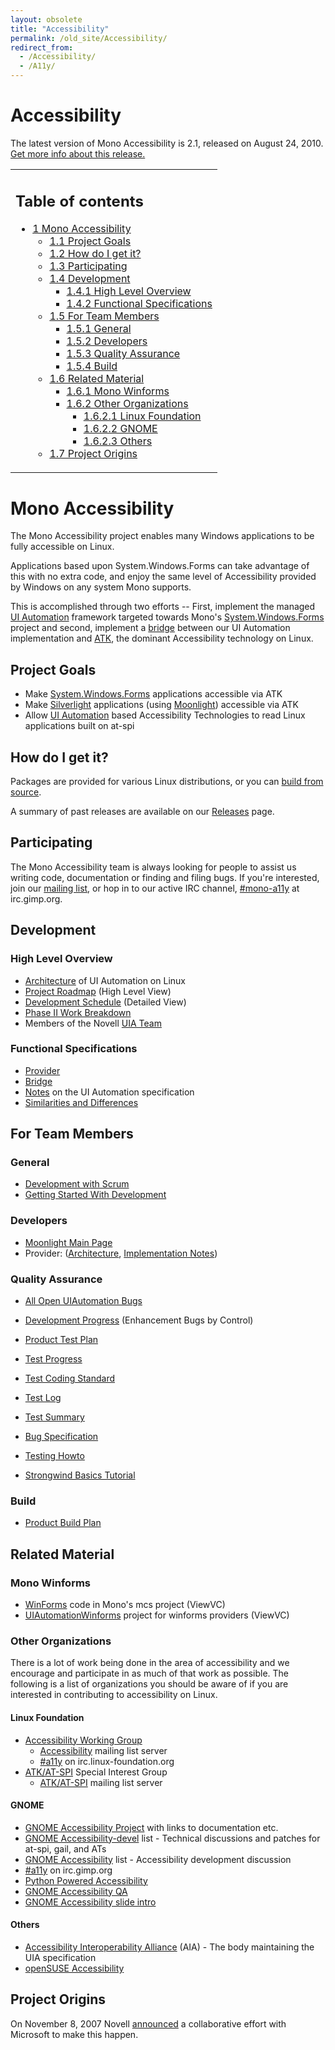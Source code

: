 ```yaml
---
layout: obsolete
title: "Accessibility"
permalink: /old_site/Accessibility/
redirect_from:
  - /Accessibility/
  - /A11y/
---
```


Accessibility
=============

The latest version of Mono Accessibility is 2.1, released on August 24, 2010. [Get more info about this release.]({{site.github.url}}/old_site/Accessibility:_Release_Notes_2.1 "Accessibility: Release Notes 2.1")

<table>
<col width="100%" />
<tbody>
<tr class="odd">
<td align="left"><h2>Table of contents</h2>
<ul>
<li><a href="#Mono_Accessibility">1 Mono Accessibility</a>
<ul>
<li><a href="#Project_Goals">1.1 Project Goals</a></li>
<li><a href="#How_do_I_get_it.3F">1.2 How do I get it?</a></li>
<li><a href="#Participating">1.3 Participating</a></li>
<li><a href="#Development">1.4 Development</a>
<ul>
<li><a href="#High_Level_Overview">1.4.1 High Level Overview</a></li>
<li><a href="#Functional_Specifications">1.4.2 Functional Specifications</a></li>
</ul></li>
<li><a href="#For_Team_Members">1.5 For Team Members</a>
<ul>
<li><a href="#General">1.5.1 General</a></li>
<li><a href="#Developers">1.5.2 Developers</a></li>
<li><a href="#Quality_Assurance">1.5.3 Quality Assurance</a></li>
<li><a href="#Build">1.5.4 Build</a></li>
</ul></li>
<li><a href="#Related_Material">1.6 Related Material</a>
<ul>
<li><a href="#Mono_Winforms">1.6.1 Mono Winforms</a></li>
<li><a href="#Other_Organizations">1.6.2 Other Organizations</a>
<ul>
<li><a href="#Linux_Foundation">1.6.2.1 Linux Foundation</a></li>
<li><a href="#GNOME">1.6.2.2 GNOME</a></li>
<li><a href="#Others">1.6.2.3 Others</a></li>
</ul></li>
</ul></li>
<li><a href="#Project_Origins">1.7 Project Origins</a></li>
</ul></li>
</ul></td>
</tr>
</tbody>
</table>

Mono Accessibility
==================

The Mono Accessibility project enables many Windows applications to be fully accessible on Linux.

Applications based upon System.Windows.Forms can take advantage of this with no extra code, and enjoy the same level of Accessibility provided by Windows on any system Mono supports.

This is accomplished through two efforts -- First, implement the managed [UI Automation]({{site.github.url}}/old_site/UI_Automation "UI Automation") framework targeted towards Mono's [System.Windows.Forms]({{site.github.url}}/old_site/WinForms) project and second, implement a [bridge]({{site.github.url}}/old_site/Accessibility:_UiaAtkBridge "Accessibility: UiaAtkBridge") between our UI Automation implementation and [ATK](http://www.linuxfoundation.org/en/Accessibility/ATK), the dominant Accessibility technology on Linux.

Project Goals
-------------

-   Make [System.Windows.Forms]({{site.github.url}}/old_site/WinForms "WinForms") applications accessible via ATK
-   Make [Silverlight](http://silverlight.net/) applications (using [Moonlight]({{site.github.url}}/old_site/Moonlight "Moonlight")) accessible via ATK
-   Allow [UI Automation]({{site.github.url}}/old_site/UI_Automation "UI Automation") based Accessibility Technologies to read Linux applications built on at-spi

How do I get it?
----------------

Packages are provided for various Linux distributions, or you can [build from source]({{site.github.url}}/old_site/Accessibility:_Installing_From_Source "Accessibility: Installing From Source").

A summary of past releases are available on our [Releases]({{site.github.url}}/old_site/Accessibility:_Releases "Accessibility: Releases") page.

Participating
-------------

The Mono Accessibility team is always looking for people to assist us writing code, documentation or finding and filing bugs. If you're interested, join our [mailing list](http://forge.novell.com/mailman/listinfo/mono-a11y), or hop in to our active IRC channel, [\#mono-a11y](irc://irc.gimp.org/mono-a11y) at irc.gimp.org.

Development
-----------

### High Level Overview

-   [Architecture]({{site.github.url}}/old_site/Accessibility:_Architecture "Accessibility: Architecture") of UI Automation on Linux
-   [Project Roadmap]({{site.github.url}}/old_site/Accessibility:_Roadmap "Accessibility: Roadmap") (High Level View)
-   [Development Schedule]({{site.github.url}}/old_site/Accessibility:_Project_Schedule "Accessibility: Project Schedule") (Detailed View)
-   [Phase II Work Breakdown]({{site.github.url}}/old_site/Accessibility:_Phase_II_Work_Breakdown "Accessibility: Phase II Work Breakdown")
-   Members of the Novell [UIA Team]({{site.github.url}}/old_site/Accessibility:_Team "Accessibility: Team")

### Functional Specifications

-   [Provider]({{site.github.url}}/old_site/Accessibility:_Provider_Functional_Specification "Accessibility: Provider Functional Specification")
-   [Bridge]({{site.github.url}}/old_site/Accessibility:_Bridge_Functional_Specification "Accessibility: Bridge Functional Specification")
-   [Notes]({{site.github.url}}/old_site/Accessibility:_Specification_Notes "Accessibility: Specification Notes") on the UI Automation specification
-   [Similarities and Differences]({{site.github.url}}/old_site/Accessibility:_Similarities_and_Differences "Accessibility: Similarities and Differences")

For Team Members
----------------

### General

-   [Development with Scrum]({{site.github.url}}/old_site/Accessibility:_Scrum "Accessibility: Scrum")
-   [Getting Started With Development]({{site.github.url}}/old_site/Accessibility:_Getting_Started_With_Development "Accessibility: Getting Started With Development")

### Developers

-   [Moonlight Main Page]({{site.github.url}}/old_site/Accessibility:_Moonlight "Accessibility: Moonlight")
-   Provider: ([Architecture]({{site.github.url}}/old_site/Accessibility:_Winforms_Implementation "Accessibility: Winforms Implementation"), [Implementation Notes]({{site.github.url}}/old_site/Accessibility:_Implementation "Accessibility: Implementation"))

### Quality Assurance

-   [All Open UIAutomation Bugs](https://bugzilla.novell.com/buglist.cgi?query_format=advanced&short_desc_type=allwordssubstr&short_desc=&long_desc_type=fulltext&long_desc=&classification=Mono&product=UI+Automation&bug_file_loc_type=allwordssubstr&bug_file_loc=&status_whiteboard_type=allwordssubstr&status_whiteboard=&keywords_type=anywords&keywords=&deadlinefrom=&deadlineto=&bug_status=NEW&bug_status=ASSIGNED&bug_status=NEEDINFO&bug_status=REOPENED&emailassigned_to1=1&emailtype1=substring&email1=&emailassigned_to2=1&emailreporter2=1&emailqa_contact2=1&emailcc2=1&emailtype2=substring&email2=&bugidtype=include&bug_id=&votes=&chfieldfrom=&chfieldto=Now&chfieldvalue=&cmdtype=doit&order=Reuse+same+sort+as+last+time&field0-0-0=noop&type0-0-0=noop&value0-0-0=)
-   [Development Progress]({{site.github.url}}/old_site/Accessibility:_Development_Progress "Accessibility: Development Progress") (Enhancement Bugs by Control)

-   [Product Test Plan]({{site.github.url}}/old_site/Accessibility:_Test_Plan "Accessibility: Test Plan")
-   [Test Progress]({{site.github.url}}/old_site/Accessibility:_Test_Plan_WinForms_Controls "Accessibility: Test Plan WinForms Controls")
-   [Test Coding Standard]({{site.github.url}}/old_site/Accessibility:_Test_Coding_Standard "Accessibility: Test Coding Standard")
-   [Test Log]({{site.github.url}}/old_site/Accessibility:_Test_Log "Accessibility: Test Log")
-   [Test Summary]({{site.github.url}}/old_site/Accessibility:_Test_Summary "Accessibility: Test Summary")
-   [Bug Specification]({{site.github.url}}/old_site/Accessibility:_Bug_Specification "Accessibility: Bug Specification")
-   [Testing Howto]({{site.github.url}}/old_site/Accessibility:_Testing_Howto "Accessibility: Testing Howto")
-   [Strongwind Basics Tutorial]({{site.github.url}}/old_site/Accessibility:_Strongwind_Basics "Accessibility: Strongwind Basics")

### Build

-   [Product Build Plan]({{site.github.url}}/old_site/Accessibility:_Build_Plan "Accessibility: Build Plan")

Related Material
----------------

### Mono Winforms

-   [WinForms](http://github.com/mono/winforms) code in Mono's mcs project (ViewVC)
-   [UIAutomationWinforms](http://github.com/mono/uia2atk) project for winforms providers (ViewVC)

### Other Organizations

There is a lot of work being done in the area of accessibility and we encourage and participate in as much of that work as possible. The following is a list of organizations you should be aware of if you are interested in contributing to accessibility on Linux.

#### Linux Foundation

-   [Accessibility Working Group](http://www.linux-foundation.org/en/Accessibility)
    -   [Accessibility](https://lists.linux-foundation.org/mailman/listinfo/accessibility) mailing list server
    -   [\#a11y](irc://irc.linux-foundation.org/a11y) on irc.linux-foundation.org
-   [ATK/AT-SPI](http://www.linux-foundation.org/en/Accessibility/ATK/AT-SPI) Special Interest Group
    -   [ATK/AT-SPI](https://lists.linux-foundation.org/mailman/listinfo/accessibility-atspi) mailing list server

#### GNOME

-   [GNOME Accessibility Project](http://live.gnome.org/GAP) with links to documentation etc.
-   [GNOME Accessibility-devel](http://mail.gnome.org/mailman/listinfo/gnome-accessibility-devel) list - Technical discussions and patches for at-spi, gail, and ATs
-   [GNOME Accessibility](http://mail.gnome.org/mailman/listinfo/gnome-accessibility-list) list - Accessibility development discussion
-   [\#a11y](irc://irc.gimp.org/a11y) on irc.gimp.org
-   [Python Powered Accessibility](http://live.gnome.org/Accessibility/PythonPoweredAccessibility)
-   [GNOME Accessibility QA](http://developer.gnome.org/projects/gap/testing/index.html)
-   [GNOME Accessibility slide intro](http://developer.gnome.org/projects/gap/presentations/GUAD3C/keynote/start.html)

#### Others

-   [Accessibility Interoperability Alliance](http://accessinteropalliance.org) (AIA) - The body maintaining the UIA specification
-   [openSUSE Accessibility](http://en.opensuse.org/Accessibility)

Project Origins
---------------

On November 8, 2007 Novell [announced](http://www.novell.com/news/press/microsoft-and-novell-celebrate-year-of-interoperability-expand-collaboration-agreement) a collaborative effort with Microsoft to make this happen.

